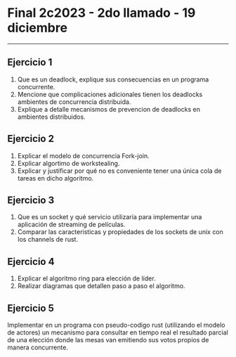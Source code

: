 # Final 2c2023 - 2do llamado - 19 diciembre

---

## Ejercicio 1  

1. Que es un deadlock, explique sus consecuencias en un programa concurrente.
2. Mencione que complicaciones adicionales tienen los deadlocks ambientes de concurrencia distribuida.
3. Explique a detalle mecanismos de prevencion de deadlocks en ambientes distribuidos.

## Ejercicio 2

1. Explicar el modelo de concurrencia Fork-join.
2. Explicar algortimo de workstealing.
3. Explicar y justificar por qué no es conveniente tener una única cola de tareas en dicho algoritmo.

## Ejercicio 3

1. Que es un socket y qué servicio utilizaría para implementar una aplicación de streaming de películas.
2. Comparar las caracteristicas y propiedades de los sockets de unix con los channels de rust. 

## Ejercicio 4

1. Explicar el algoritmo ring para elección de líder.
2. Realizar diagramas que detallen paso a paso el algoritmo.

## Ejercicio 5

Implementar en un programa con pseudo-codigo rust (utilizando el modelo de actores) un mecanismo para consultar en tiempo real el resultado parcial de una elección donde las mesas van emitiendo sus votos propios de manera concurrente. 

